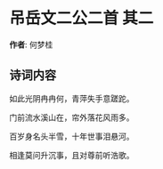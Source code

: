 # 吊岳文二公二首  其二

**作者**: 何梦桂

## 诗词内容

如此光阴冉冉何，青萍失手意蹉跎。

门前流水溪山在，帘外落花风雨多。

百岁身名头半雪，十年世事泪悬河。

相逢莫问升沉事，且对尊前听浩歌。

